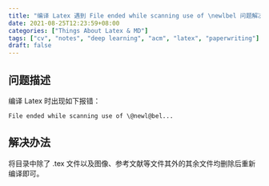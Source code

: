 ```yaml
---
title: "编译 Latex 遇到 File ended while scanning use of \newlbel 问题解决方案"
date: 2021-08-25T12:23:59+08:00
categories: ["Things About Latex & MD"]
tags: ["cv", "notes", "deep learning", "acm", "latex", "paperwriting"]
draft: false
---
```


## 问题描述

编译 Latex 时出现如下报错：  

```
File ended while scanning use of \@newl@bel...
```

## 解决办法

将目录中除了 .tex 文件以及图像、参考文献等文件其外的其余文件均删除后重新编译即可。  
